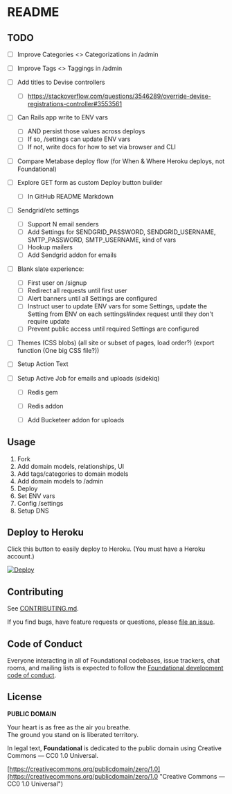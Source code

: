 # README

## TODO

- [ ] Improve Categories <> Categorizations in /admin
- [ ] Improve Tags <> Taggings in /admin

- [ ] Add titles to Devise controllers
  - [ ] https://stackoverflow.com/questions/3546289/override-devise-registrations-controller#3553561

- [ ] Can Rails app write to ENV vars
  - [ ] AND persist those values across deploys
  - [ ] If so, /settings can update ENV vars
  - [ ] If not, write docs for how to set via browser and CLI

- [ ] Compare Metabase deploy flow (for When & Where Heroku deploys, not Foundational)
- [ ] Explore GET form as custom Deploy button builder
  - [ ] In GitHub README Markdown

- [ ] Sendgrid/etc settings
  - [ ] Support N email senders
  - [ ] Add Settings for SENDGRID_PASSWORD, SENDGRID_USERNAME, SMTP_PASSWORD, SMTP_USERNAME, kind of vars
  - [ ] Hookup mailers
  - [ ] Add Sendgrid addon for emails

- [ ] Blank slate experience:
  - [ ] First user on /signup
  - [ ] Redirect all requests until first user
  - [ ] Alert banners until all Settings are configured
  - [ ] Instruct user to update ENV vars for some Settings, update the Setting from ENV on each settings#index request until they don't require update
  - [ ] Prevent public access until required Settings are configured

- [ ] Themes (CSS blobs) (all site or subset of pages, load order?) (export function (One big CSS file?))

- [ ] Setup Action Text

- [ ] Setup Active Job for emails and uploads (sidekiq)
  - [ ] Redis gem
  - [ ] Redis addon
  - [ ] Add Bucketeer addon for uploads


## Usage

1. Fork
2. Add domain models, relationships, UI
3. Add tags/categories to domain models
4. Add domain models to /admin
5. Deploy
6. Set ENV vars
7. Config /settings
8. Setup DNS

## Deploy to Heroku

Click this button to easily deploy to Heroku. (You must have a Heroku account.)

[![Deploy](https://www.herokucdn.com/deploy/button.png)](https://heroku.com/deploy)


## Contributing

See [CONTRIBUTING.md](https://github.com/veganstraightedge/foundational/blob/main/CONTRIBUTING.md).

If you find bugs, have feature requests or questions, please
[file an issue](https://github.com/veganstraightedge/foundational/issues).


## Code of Conduct

Everyone interacting in all of Foundational codebases, issue trackers, chat rooms, and mailing lists is expected to follow the
[Foundational development code of conduct](https://github.com/veganstraightedge/foundational/blob/main/CODE_OF_CONDUCT.md).


## License

**PUBLIC DOMAIN**

Your heart is as free as the air you breathe. \
The ground you stand on is liberated territory.

In legal text, **Foundational** is dedicated to the public domain
using Creative Commons — CC0 1.0 Universal.

[https://creativecommons.org/publicdomain/zero/1.0](https://creativecommons.org/publicdomain/zero/1.0 "Creative Commons — CC0 1.0 Universal")
